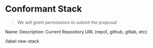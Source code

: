 # Conformant Stack

> _We will grant permissions to submit the proposal_

Name:
Description:
Current Repository URL (repo1, github, gitlab, etc):

/label new-stack
